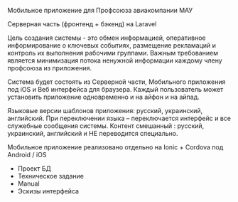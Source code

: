 Мобильное приложение для Профсоюза авиакомпании МАУ

Серверная часть (фронтенд + бэкенд) на Laravel

Цель создания системы - это обмен информацией, оперативное информирование о ключевых событиях, размещение рекламаций и контроль их выполнения рабочими группами. Важным требованием является минимизация потока ненужной информации каждому члену профсоюза из приложения.

Система будет состоять из Серверной части, Мобильного приложения под iOS и Веб интерфейса для браузера. Каждый пользователь может установить приложение одновременно и на айфон и на айпад. 

Языковые версии шаблонов приложения: русский, украинский, английский.
При переключении языка – переключается интерфейс и все служебные сообщения системы. Контент смешанный : русский, украинский, английский и НЕ переводится специально.

Мобильное приложение реализовано отдельно на Ionic + Cordova под Android / iOS

* Проект БД
* Техническое задание
* Manual
* Эскизы интерфейса


